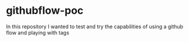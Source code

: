 # githubflow-poc

In this repository I wanted to test and try the capabilities of using a github flow and playing with tags
